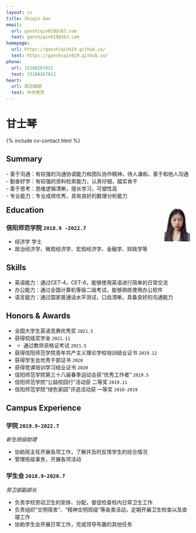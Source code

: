 ```yaml
---
layout: cv
title: Shiqin Gan
email:
  url: ganshiqin819@163.com
  text: ganshiqin819@163.com
homepage:
  url: https://ganshiqin819.github.io/
  text: https://ganshiqin819.github.io/
phone:
  url: 15188267012
  text: 15188267012
heart:
  url: 政治面貌
  text: 中共党员
---
```


# **甘士琴**

<!--
include contact information from the front matter
Supported arguments:
    - homepage: url, text
    - phone
    - email
-->

{% include cv-contact.html %}
## Summary

<div>

<div style="float:left;">
- 善于沟通：有较强的沟通协调能力和团队协作精神，待人谦和，善于和他人沟通<br>
- 勤奋好学：有较强的资料检索能力，认真仔细，踏实肯干<br>
- 善于思考：思维逻辑清晰，擅长学习，可塑性高<br>
- 专业能力：专业成绩优秀，具有良好的数理分析能力<br>
<br>
</div>

<img align="right" width="70" src="media/profile.jpg"/>

</div>


## Education

### **信阳师范学院** `2018.9 -2022.7`

- 经济学 学士
- 政治经济学、微观经济学、宏观经济学、金融学、财政学等

## Skills

- 英语能力：通过CET-4，CET-6，能够使用英语进行简单的日常交流  
- 办公能力：通过全国计算机等级二级考试，能够熟练使用办公软件  
- 语言能力：通过国家普通话水平测试，口齿清晰，具备良好的沟通能力  


## Honors & Awards 
- 全国大学生英语竞赛优秀奖 `2021.5`  
- 获得校级奖学金 `2021.11`  
- - 通过教师资格证考试 `2021.5` 
- 获得信阳师范学院青年共产主义理论学校培训结业证书 `2019.12`  
- 获得学生会优秀干部证书 `2020`  
- 获得党课培训学习结业证书 `2020`  
- 信阳师范学院第三十八届春季运动会获“优秀工作者” `2019.5`   
- 信阳师范学院“公益校园行”活动获 二等奖 `2019.11`  
- 信阳师范学院“绿色家园”评选活动获 一等奖 `2018-2019`  




## Campus Experience

### **学院** `2019.9-2022.7`
_新生班级助理_  
- 协助班主任开展各项工作，了解并及时反馈学生的综合情况  
- 管理班级事务，开展各项活动  

### **学生会** `2018.9-2020.7`  
_劳卫部副部长_  

- 负责学校劳动卫生的安排、分配，督促检查校内日常卫生工作   
- 负责组织“文明宿舍”、“精神文明班级”等各类活动，定期开展卫生检查以及查寝工作  
- 协助学生会开展日常工作，完成领导布置的其他任务  


<!-- ### Footer

Last updated: May 2022 -->
